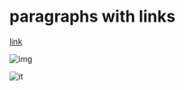 # paragraphs with links

[link](https://google.com)

![img](https://google.com)

![*it*](https://google.com)

